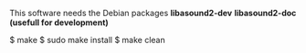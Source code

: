 This software needs the Debian packages
	**libasound2-dev**
	**libasound2-doc (usefull for development)**

$ make
$ sudo make install
$ make clean
